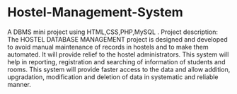 # Hostel-Management-System
A DBMS mini project using HTML,CSS,PHP,MySQL . 
Project description: The HOSTEL DATABASE MANAGEMENT project is designed and developed to avoid manual maintenance of records in hostels and to make them automated. It will provide relief to the hostel administrators. This system will help in reporting, registration and searching of information of students and rooms. This system will provide faster access to the data and allow addition, upgradation, modification and deletion of data in systematic and reliable manner.
